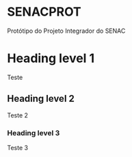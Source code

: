 # SENACPROT
Protótipo do Projeto Integrador do SENAC 

# Heading level 1
Teste

## Heading level 2
Teste 2

### Heading level 3
Teste 3
